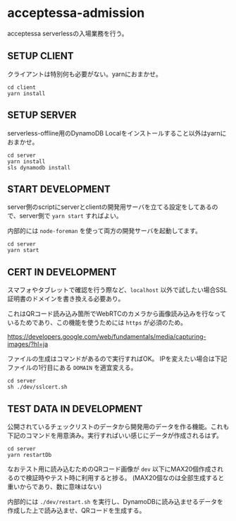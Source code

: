 # acceptessa-admission
acceptessa serverlessの入場業務を行う。


## SETUP CLIENT
クライアントは特別何も必要がない。yarnにおまかせ。

```
cd client
yarn install
```

## SETUP SERVER
serverless-offline用のDynamoDB Localをインストールすること以外はyarnにおまかせ。

```
cd server
yarn install
sls dynamodb install
```

## START DEVELOPMENT
server側のscriptにserverとclientの開発用サーバを立てる設定をしてあるので、server側で `yarn start` すればよい。

内部的には `node-foreman` を使って両方の開発サーバを起動してます。

```
cd server
yarn start
```

## CERT IN DEVELOPMENT
スマフォやタブレットで確認を行う際など、`localhost` 以外で試したい場合SSL証明書のドメインを書き換える必要あり。

これはQRコード読み込み箇所でWebRTCのカメラから画像読み込みを行なっているためであり、この機能を使うためには `https` が必須のため。

https://developers.google.com/web/fundamentals/media/capturing-images/?hl=ja

ファイルの生成はコマンドがあるので実行すればOK。
IPを変えたい場合は下記ファイルの1行目にある `DOMAIN` を適宜変える。

```
cd server
sh ./dev/sslcert.sh
```

## TEST DATA IN DEVELOPMENT
公開されているチェックリストのデータから開発用のデータを作る機能。これも下記のコマンドを用意済み。実行すればいい感じにデータが作成されるはず。

```
cd server
yarn restartDb
```

なおテスト用に読み込むためのQRコード画像が `dev` 以下にMAX20個作成されるので検証時やテスト時に利用すると捗る。
(MAX20個なのは全部生成すると重いからであり、数に意味はない)

内部的には `./dev/restart.sh` を実行し、DynamoDBに読み込ませるデータを作成した上で読み込ませ、QRコードを生成する。
